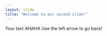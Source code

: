 ```yaml
---
layout: slide
title: "Welcome to our second slide!"
---
```

Your text AHAHA
Use the left arrow to go back!
